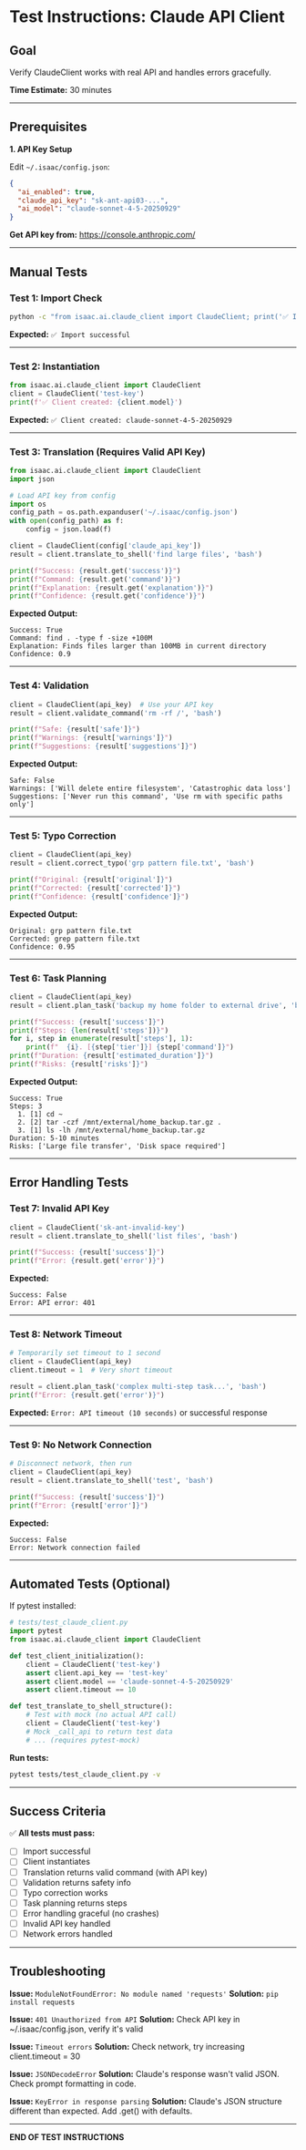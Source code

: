 # Test Instructions: Claude API Client

## Goal
Verify ClaudeClient works with real API and handles errors gracefully.

**Time Estimate:** 30 minutes

---

## Prerequisites

**1. API Key Setup**

Edit `~/.isaac/config.json`:
```json
{
  "ai_enabled": true,
  "claude_api_key": "sk-ant-api03-...",
  "ai_model": "claude-sonnet-4-5-20250929"
}
```

**Get API key from:** https://console.anthropic.com/

---

## Manual Tests

### Test 1: Import Check

```bash
python -c "from isaac.ai.claude_client import ClaudeClient; print('✅ Import successful')"
```

**Expected:** `✅ Import successful`

---

### Test 2: Instantiation

```python
from isaac.ai.claude_client import ClaudeClient
client = ClaudeClient('test-key')
print(f'✅ Client created: {client.model}')
```

**Expected:** `✅ Client created: claude-sonnet-4-5-20250929`

---

### Test 3: Translation (Requires Valid API Key)

```python
from isaac.ai.claude_client import ClaudeClient
import json

# Load API key from config
import os
config_path = os.path.expanduser('~/.isaac/config.json')
with open(config_path) as f:
    config = json.load(f)

client = ClaudeClient(config['claude_api_key'])
result = client.translate_to_shell('find large files', 'bash')

print(f"Success: {result.get('success')}")
print(f"Command: {result.get('command')}")
print(f"Explanation: {result.get('explanation')}")
print(f"Confidence: {result.get('confidence')}")
```

**Expected Output:**
```
Success: True
Command: find . -type f -size +100M
Explanation: Finds files larger than 100MB in current directory
Confidence: 0.9
```

---

### Test 4: Validation

```python
client = ClaudeClient(api_key)  # Use your API key
result = client.validate_command('rm -rf /', 'bash')

print(f"Safe: {result['safe']}")
print(f"Warnings: {result['warnings']}")
print(f"Suggestions: {result['suggestions']}")
```

**Expected Output:**
```
Safe: False
Warnings: ['Will delete entire filesystem', 'Catastrophic data loss']
Suggestions: ['Never run this command', 'Use rm with specific paths only']
```

---

### Test 5: Typo Correction

```python
client = ClaudeClient(api_key)
result = client.correct_typo('grp pattern file.txt', 'bash')

print(f"Original: {result['original']}")
print(f"Corrected: {result['corrected']}")
print(f"Confidence: {result['confidence']}")
```

**Expected Output:**
```
Original: grp pattern file.txt
Corrected: grep pattern file.txt
Confidence: 0.95
```

---

### Test 6: Task Planning

```python
client = ClaudeClient(api_key)
result = client.plan_task('backup my home folder to external drive', 'bash')

print(f"Success: {result['success']}")
print(f"Steps: {len(result['steps'])}")
for i, step in enumerate(result['steps'], 1):
    print(f"  {i}. [{step['tier']}] {step['command']}")
print(f"Duration: {result['estimated_duration']}")
print(f"Risks: {result['risks']}")
```

**Expected Output:**
```
Success: True
Steps: 3
  1. [1] cd ~
  2. [2] tar -czf /mnt/external/home_backup.tar.gz .
  3. [1] ls -lh /mnt/external/home_backup.tar.gz
Duration: 5-10 minutes
Risks: ['Large file transfer', 'Disk space required']
```

---

## Error Handling Tests

### Test 7: Invalid API Key

```python
client = ClaudeClient('sk-ant-invalid-key')
result = client.translate_to_shell('list files', 'bash')

print(f"Success: {result['success']}")
print(f"Error: {result.get('error')}")
```

**Expected:**
```
Success: False
Error: API error: 401
```

---

### Test 8: Network Timeout

```python
# Temporarily set timeout to 1 second
client = ClaudeClient(api_key)
client.timeout = 1  # Very short timeout

result = client.plan_task('complex multi-step task...', 'bash')
print(f"Error: {result.get('error')}")
```

**Expected:** `Error: API timeout (10 seconds)` or successful response

---

### Test 9: No Network Connection

```python
# Disconnect network, then run
client = ClaudeClient(api_key)
result = client.translate_to_shell('test', 'bash')

print(f"Success: {result['success']}")
print(f"Error: {result['error']}")
```

**Expected:**
```
Success: False
Error: Network connection failed
```

---

## Automated Tests (Optional)

If pytest installed:

```python
# tests/test_claude_client.py
import pytest
from isaac.ai.claude_client import ClaudeClient

def test_client_initialization():
    client = ClaudeClient('test-key')
    assert client.api_key == 'test-key'
    assert client.model == 'claude-sonnet-4-5-20250929'
    assert client.timeout == 10

def test_translate_to_shell_structure():
    # Test with mock (no actual API call)
    client = ClaudeClient('test-key')
    # Mock _call_api to return test data
    # ... (requires pytest-mock)
```

**Run tests:**
```bash
pytest tests/test_claude_client.py -v
```

---

## Success Criteria

✅ **All tests must pass:**
- [ ] Import successful
- [ ] Client instantiates
- [ ] Translation returns valid command (with API key)
- [ ] Validation returns safety info
- [ ] Typo correction works
- [ ] Task planning returns steps
- [ ] Error handling graceful (no crashes)
- [ ] Invalid API key handled
- [ ] Network errors handled

---

## Troubleshooting

**Issue:** `ModuleNotFoundError: No module named 'requests'`
**Solution:** `pip install requests`

**Issue:** `401 Unauthorized from API`
**Solution:** Check API key in ~/.isaac/config.json, verify it's valid

**Issue:** `Timeout errors`
**Solution:** Check network, try increasing client.timeout = 30

**Issue:** `JSONDecodeError`
**Solution:** Claude's response wasn't valid JSON. Check prompt formatting in code.

**Issue:** `KeyError in response parsing`
**Solution:** Claude's JSON structure different than expected. Add .get() with defaults.

---

**END OF TEST INSTRUCTIONS**
